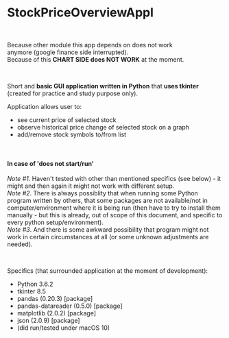 # StockPriceOverviewAppl

<br>

Because other module this app depends on does not work 
<br>anymore (google finance side interrupted). <br>
Because of this **CHART SIDE does NOT WORK** at the moment.

<br>

Short and **basic GUI application written in Python** that **uses tkinter** (created for practice and study purpose only). 

Application allows user to:
- see current price of selected stock
- observe historical price change of selected stock on a graph
- add/remove stock symbols to/from list

<br>

#### In case of 'does not start/run'

*Note #1*. Haven't tested with other than mentioned specifics (see below) - it might and then again it might not work with different setup.<br> 
*Note #2*. There is always possiblity that when running some Python program written by others, that some packages are not available/not in computer/environment where it is being run (then have to try to install them manually - but this is already, out of scope of this document, and specific to every python setup/environment).<br>
*Note #3*. And there is some awkward possibility that program might not work in certain circumstances at all (or some unknown adjustments are needed).<br>

<br>

Specifics (that surrounded application at the moment of development):
- Python 3.6.2
- tkinter 8.5
- pandas (0.20.3) [package]
- pandas-datareader (0.5.0) [package]
- matplotlib (2.0.2) [package]
- json (2.0.9) [package]
- (did run/tested under macOS 10)
